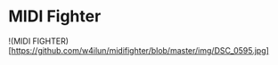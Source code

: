 # MIDI Fighter

!(MIDI FIGHTER)[https://github.com/w4ilun/midifighter/blob/master/img/DSC_0595.jpg]
